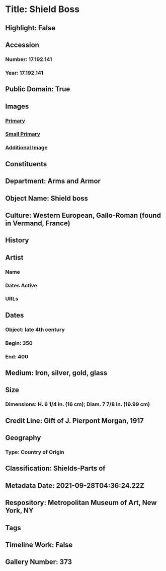 # Title: Shield Boss
## Highlight: False
## Accession
### Number: 17.192.141
### Year: 17.192.141
## Public Domain: True
## Images
### [Primary](https://images.metmuseum.org/CRDImages/aa/original/DT257906.jpg)
### [Small Primary](https://images.metmuseum.org/CRDImages/aa/web-large/DT257906.jpg)
### [Additional Image](https://images.metmuseum.org/CRDImages/aa/original/sfrl17.192.141_167430.jpg)
## Constituents
## Department: Arms and Armor
## Object Name: Shield boss
## Culture: Western European, Gallo-Roman (found in Vermand, France)
## History
## Artist
### Name
### Dates Active
### URLs
## Dates
### Object: late 4th century
### Begin: 350
### End: 400
## Medium: Iron, silver, gold, glass
## Size
### Dimensions: H. 6 1/4 in. (16 cm); Diam. 7 7/8 in. (19.99 cm)
## Credit Line: Gift of J. Pierpont Morgan, 1917
## Geography
### Type: Country of Origin
## Classification: Shields-Parts of
## Metadata Date: 2021-09-28T04:36:24.22Z
## Respository: Metropolitan Museum of Art, New York, NY
## Tags
## Timeline Work: False
## Gallery Number: 373